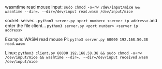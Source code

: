 wasmtime read mouse input:
`sudo chmod -o+rw /dev/input/mice && wasmtime --dir=. --dir=/dev/input read.wasm /dev/input/mice`

socket:
server...
`python3 server.py <port number> <server ip address>`
and enter the file
client...
`python3 server.py <port number> <server ip address>`

Example:
WASM read mouse
Pi: `pytho3 server.py 60000 192.168.50.38 read.wasm`

Linux: `python3 client.py 60000 192.168.50.38 && sudo chmod -o+rw /dev/input/mice && wasmtime --dir=. --dir=/dev/input received.wasm /dev/input/mice`

